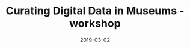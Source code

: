 ---
slug: '/2019_CuratingBornDigital'
categories: ["Project"]
statuses: ["completedLead"]
date: "2019-03-02"
title: 'Curating Digital Data in Museums - workshop'
year: '2019'
institutions: 'University of Graz'
PI: 'Chiara Zuanni'
myRoles: 'PI'
funders: 'University of Graz'
website: 'https://informationsmodellierung.uni-graz.at/de/institut/veranstaltungen/archiv/workshop-curating-digital-data-in-museums/'
## Pub_outputs: /publications/...
## Talk_outputs: /talks/...
## Events_outputs: /events/...
tags: ["contemporary collecting"]
shortDesc: 'A workshop with international speakers on the topic of born-digital collections in museums. The event examined new curating practices emerging in response to the collecting and archiving of born-digital data; responses to the coexistence of physical and digital heritage in museum collections and displays; methodological issues raised by the acquisition of born-digital (big) data (including current research on collection management systems and metadata for this content); ethical and legal questions concerning the use of this data.'
---